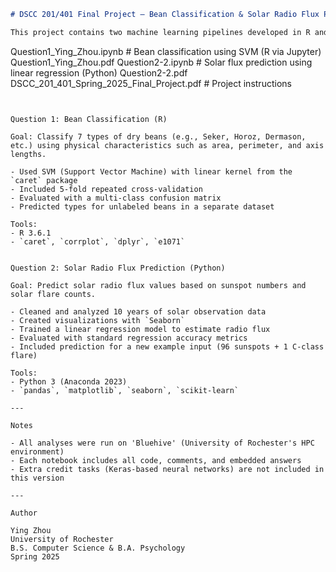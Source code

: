 
```markdown
# DSCC 201/401 Final Project – Bean Classification & Solar Radio Flux Prediction

This project contains two machine learning pipelines developed in R and Python as part of the final project for the DSCC 201/401 course at the University of Rochester.

```

Question1\_Ying\_Zhou.ipynb      # Bean classification using SVM (R via Jupyter)
Question1\_Ying\_Zhou.pdf
Question2-2.ipynb              # Solar flux prediction using linear regression (Python)
Question2-2.pdf
DSCC\_201\_401\_Spring\_2025\_Final\_Project.pdf   # Project instructions

```


Question 1: Bean Classification (R)

Goal: Classify 7 types of dry beans (e.g., Seker, Horoz, Dermason, etc.) using physical characteristics such as area, perimeter, and axis lengths.

- Used SVM (Support Vector Machine) with linear kernel from the `caret` package
- Included 5-fold repeated cross-validation
- Evaluated with a multi-class confusion matrix
- Predicted types for unlabeled beans in a separate dataset

Tools:  
- R 3.6.1  
- `caret`, `corrplot`, `dplyr`, `e1071`  


Question 2: Solar Radio Flux Prediction (Python)

Goal: Predict solar radio flux values based on sunspot numbers and solar flare counts.

- Cleaned and analyzed 10 years of solar observation data
- Created visualizations with `Seaborn`
- Trained a linear regression model to estimate radio flux
- Evaluated with standard regression accuracy metrics
- Included prediction for a new example input (96 sunspots + 1 C-class flare)

Tools:  
- Python 3 (Anaconda 2023)  
- `pandas`, `matplotlib`, `seaborn`, `scikit-learn`  

---

Notes

- All analyses were run on 'Bluehive' (University of Rochester's HPC environment)
- Each notebook includes all code, comments, and embedded answers
- Extra credit tasks (Keras-based neural networks) are not included in this version

---

Author

Ying Zhou
University of Rochester  
B.S. Computer Science & B.A. Psychology  
Spring 2025  
